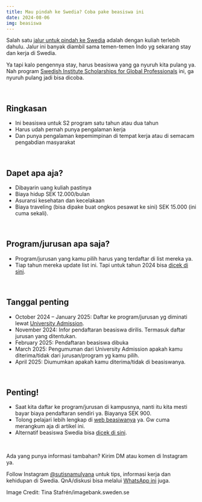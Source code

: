 ```yaml
---
title: Mau pindah ke Swedia? Coba pake beasiswa ini
date: 2024-08-06
img: beasiswa
---
```

Salah satu [jalur untuk pindah ke Swedia](https://sutisna.com/post-pindah-ke-swedia-gimana-caranya-pakai-jalur-ini.html) adalah dengan kuliah terlebih dahulu. Jalur ini banyak diambil sama temen-temen Indo yg sekarang stay dan kerja di Swedia.

Ya tapi kalo pengennya stay, harus beasiswa yang ga nyuruh kita pulang ya. Nah program [Swedish Institute Scholarships for Global Professionals](https://si.se/utlysningar/stipendier/sisgp-masterstudier-i-sverige/) ini, ga nyuruh pulang jadi bisa dicoba.

&nbsp;

## Ringkasan
- Ini beasiswa untuk S2 program satu tahun atau dua tahun
- Harus udah pernah punya pengalaman kerja
- Dan punya pengalaman kepemimpinan di tempat kerja atau di semacam pengabdian masyarakat

&nbsp;

## Dapet apa aja?
- Dibayarin uang kuliah pastinya
- Biaya hidup SEK 12.000/bulan
- Asuransi kesehatan dan kecelakaan
- Biaya traveling (bisa dipake buat ongkos pesawat ke sini) SEK 15.000 (ini cuma sekali).

&nbsp;

## Program/jurusan apa saja?
- Program/jurusan yang kamu pilih harus yang terdaftar di list mereka ya.
- Tiap tahun mereka update list ini. Tapi untuk tahun 2024 bisa [dicek di sini](https://si.se/app/uploads/2017/10/sisgp_eligible_master_programmes_2024_2025_v3.1.pdf).

&nbsp;

## Tanggal penting
- October 2024 – January 2025: Daftar ke program/jurusan yg diminati lewat [University Admission](https://www.universityadmissions.se/intl/start).
- November 2024: Infor pendaftaran beasiswa dirilis. Termasuk daftar jurusan yang ditentukan.
- February 2025: Pendaftaran beasiswa dibuka
- March 2025: Pengumuman dari University Admission apakah kamu diterima/tidak dari jurusan/program yg kamu pilih.
- April 2025: Diumumkan apakah kamu diterima/tidak di beasiswanya.

&nbsp;

## Penting!
- Saat kita daftar ke program/jurusan di kampusnya, nanti itu kita mesti bayar biaya pendaftaran sendiri ya. Biayanya SEK 900.
- Tolong pelajari lebih lengkap di [web beasiwanya](https://si.se/en/apply/scholarships/swedish-institute-scholarships-for-global-professionals/#criteria) ya. Gw cuma merangkum aja di artikel ini.
- Alternatif beasiswa Swedia bisa [dicek di sini](https://studyinsweden.se/scholarships/).

&nbsp;

Ada yang punya informasi tambahan? Kirim DM atau komen di Instagram ya.

Follow Instagram [@sutisnamulyana](https://www.instagram.com/sutisnamulyana/) untuk tips, informasi kerja dan kehidupan di Swedia. QnA/diskusi bisa melalui [WhatsApp ini](https://wa.me/6281111191998) juga.

Image Credit: Tina Stafrén/imagebank.sweden.se